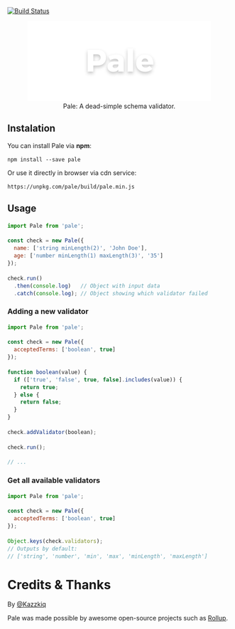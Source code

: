 [![Build Status](https://travis-ci.com/kazzkiq/pale.svg?branch=master)](https://travis-ci.com/kazzkiq/pale)

<p align="center">
  <img src="pale-logo.png" width="412">
  <br>
  Pale: A dead-simple schema validator.
</p>

## Instalation

You can install Pale via **npm**:

```
npm install --save pale
```

Or use it directly in browser via cdn service:

```
https://unpkg.com/pale/build/pale.min.js
```

## Usage

```js
import Pale from 'pale';

const check = new Pale({
  name: ['string minLength(2)', 'John Doe'],
  age: ['number minLength(1) maxLength(3)', '35']
});

check.run()
  .then(console.log)   // Object with input data
  .catch(console.log); // Object showing which validator failed
```

### Adding a new validator

```js
import Pale from 'pale';

const check = new Pale({
  acceptedTerms: ['boolean', true]
});

function boolean(value) {
  if (['true', 'false', true, false].includes(value)) {
    return true;
  } else {
    return false;
  }
}

check.addValidator(boolean);

check.run();

// ...
```

### Get all available validators

```js
import Pale from 'pale';

const check = new Pale({
  acceptedTerms: ['boolean', true]
});

Object.keys(check.validators);
// Outputs by default:
// ['string', 'number', 'min', 'max', 'minLength', 'maxLength']
```

# Credits & Thanks

By [@Kazzkiq](https://twitter.com/kazzkiq)

Pale was made possible by awesome open-source projects such as [Rollup](https://github.com/rollup/rollup).